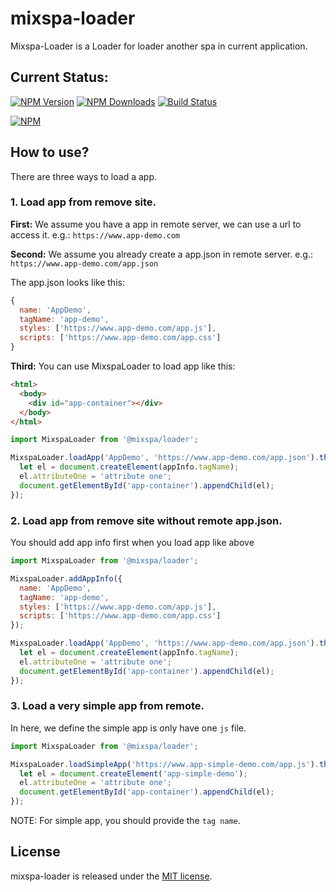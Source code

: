 # mixspa-loader
Mixspa-Loader is a Loader for loader another spa in current application.

## Current Status:

[![NPM Version](https://img.shields.io/npm/v/@mixspa/loader.svg)](https://npmjs.org/package/@mixspa/loader)
[![NPM Downloads](https://img.shields.io/npm/dm/@mixspa/loader.svg)](https://npmjs.org/package/@mixspa/loader)
[![Build Status](https://circleci.com/gh/mixspa/mixspa-loader.svg?style=svg)](https://circleci.com/gh/mixspa/mixspa-loader)

[![NPM](https://nodei.co/npm/@mixspa/loader.png?downloads=true&downloadRank=true&stars=true)](https://nodei.co/npm/@mixspa/loader/)

## How to use?

There are three ways to load a app.

### 1. Load app from remove site.

**First:** We assume you have a app in remote server, we can use a url to access it. e.g.: `https://www.app-demo.com`

**Second:** We assume you already create a app.json in remote server. e.g.: `https://www.app-demo.com/app.json`

The app.json looks like this:
```js
{
  name: 'AppDemo',
  tagName: 'app-demo',
  styles: ['https://www.app-demo.com/app.js'],
  scripts: ['https://www.app-demo.com/app.css']
}
```

**Third:** You can use MixspaLoader to load app like this:

```html
<html>
  <body>
    <div id="app-container"></div>
  </body>
</html>
```

```js
import MixspaLoader from '@mixspa/loader';

MixspaLoader.loadApp('AppDemo', 'https://www.app-demo.com/app.json').then(appInfo => {
  let el = document.createElement(appInfo.tagName);
  el.attributeOne = 'attribute one';
  document.getElementById('app-container').appendChild(el);
});
```

### 2. Load app from remove site without remote app.json.

You should add app info first when you load app like above

```js
import MixspaLoader from '@mixspa/loader';

MixspaLoader.addAppInfo({
  name: 'AppDemo',
  tagName: 'app-demo',
  styles: ['https://www.app-demo.com/app.js'],
  scripts: ['https://www.app-demo.com/app.css']
});

MixspaLoader.loadApp('AppDemo', 'https://www.app-demo.com/app.json').then(appInfo => {
  let el = document.createElement(appInfo.tagName);
  el.attributeOne = 'attribute one';
  document.getElementById('app-container').appendChild(el);
});
```

### 3. Load a very simple app from remote.

In here, we define the simple app is only have one `js` file.

```js
import MixspaLoader from '@mixspa/loader';

MixspaLoader.loadSimpleApp('https://www.app-simple-demo.com/app.js').then(() => {
  let el = document.createElement('app-simple-demo');
  el.attributeOne = 'attribute one';
  document.getElementById('app-container').appendChild(el);
});
```

NOTE: For simple app, you should provide the `tag name`.


## License

mixspa-loader is released under the [MIT license](https://github.com/mixspa/mixspa-loader/blob/master/LICENSE).

